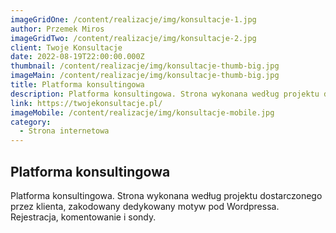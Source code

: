 ```yaml
---
imageGridOne: /content/realizacje/img/konsultacje-1.jpg
author: Przemek Miros
imageGridTwo: /content/realizacje/img/konsultacje-2.jpg
client: Twoje Konsultacje
date: 2022-08-19T22:00:00.000Z
thumbnail: /content/realizacje/img/konsultacje-thumb-big.jpg
imageMain: /content/realizacje/img/konsultacje-thumb-big.jpg
title: Platforma konsultingowa
description: Platforma konsultingowa. Strona wykonana według projektu dostarczonego przez klienta, zakodowany dedykowany motyw pod Wordpressa. Rejestracja, komentowanie i sondy.
link: https://twojekonsultacje.pl/
imageMobile: /content/realizacje/img/konsultacje-mobile.jpg
category:
  - Strona internetowa
---
```


## Platforma konsultingowa

Platforma konsultingowa. Strona wykonana według projektu dostarczonego przez klienta, zakodowany dedykowany motyw pod Wordpressa. Rejestracja, komentowanie i sondy.

